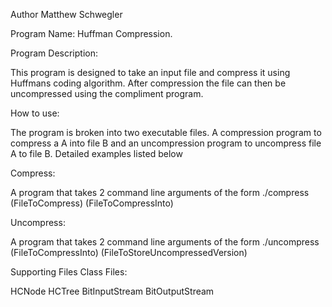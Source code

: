 Author Matthew Schwegler

Program Name: Huffman Compression.

Program Description:

This program is designed to take an input file and compress it using Huffmans coding algorithm. After compression the file can then be uncompressed using the compliment program.

How to use:

The program is broken into two executable files. A compression program to compress a A into file B and an uncompression program to uncompress file A to file B. Detailed examples listed below

Compress:

A program that takes 2 command line arguments of the form
./compress (FileToCompress) (FileToCompressInto)

Uncompress:

A program that takes 2 command line arguments of the form
./uncompress (FileToCompressInto) (FileToStoreUncompressedVersion)

Supporting Files Class Files:

HCNode
HCTree
BitInputStream
BitOutputStream
